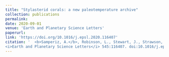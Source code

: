 ```yaml
---
title: "Stylasterid corals: a new paleotemperature archive"
collection: publications
permalink: 
date: 2020-09-01
venue: 'Earth and Planetary Science Letters'
paperurl: 
link: 'https://doi.org/10.1016/j.epsl.2020.116407'
citation: '  <b>Samperiz, A.</b>, Robinson, L., Stewart, J., Strawson, I., Leng, M., Rosenheim, B., Ciscato, E., Hendry, K., Santodomingo, N. 2020.  
<i>Earth and Planetary Science Letters</i> 545:116407. doi:10.1016/j.epsl.2020.116407'
---
```

